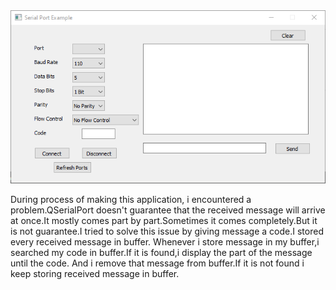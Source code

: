 <img src="image/image.png"/>


During process of making this application, i encountered a problem.QSerialPort doesn't guarantee that the received message will arrive at once.It mostly comes part by part.Sometimes it comes completely.But it is not guarantee.I tried to solve this issue by giving message a code.I stored every received message in buffer. Whenever i store message in my buffer,i searched my code in buffer.If it is found,i display the part of the message until the code. And i remove that message from buffer.If it is not found i keep storing received message in buffer.
